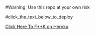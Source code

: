 #Warning: Use this repo at your own risk

#click_the_text_below_to_deploy

[Click Here To F**K on Heroku](https://heroku.com/deploy)


